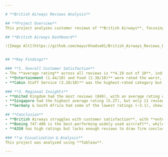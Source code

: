 ```yaml
---

# **British Airways Reviews Analysis**  

## **Project Overview**  
This project analyzes customer reviews of **British Airways**, focusing on overall satisfaction, service quality, and aircraft performance. The dataset includes passenger ratings from **March 2016 to October 2023**, covering various aspects like **cabin staff service, entertainment, food, ground service, seat comfort, and value for money**.  

## **British Airways Dashboard** 

![Image Alt](https://github.com/mayurkhadse01/British_Airways_Reviews_Project/blob/f606e526f1e606e12b19ecefea555e7f6b60d826/Dashboard%201.png)


## **Key Findings**  

### **1. Overall Customer Satisfaction**  
- The **average rating** across all reviews is **4.19 out of 10**, indicating a generally **low satisfaction level**.  
- **Entertainment (1.44/10) and Food (2.38/10)** were rated the worst, suggesting major areas for improvement.  
- **Cabin Staff Service (3.28/10)** was the highest-rated category but still below average.  

### **3. Regional Insights**  
- **United Kingdom had the most reviews (849), with an average rating of 4.23**.  
- **Singapore had the highest average rating (5.27), but only 11 reviews**—making it an unreliable indicator.  
- **Germany & South Africa had some of the lowest ratings (~3.1), showing dissatisfaction in these regions**.  

## **Conclusion**  
- **British Airways struggles with customer satisfaction**, with **entertainment and food being major pain points**.  
- **Boeing 747-400 is the best-performing widely used aircraft**, while **A321 and Boeing 777-200 receive the lowest ratings**.  
- **A350 has high ratings but lacks enough reviews to draw firm conclusions**.  

### **📊 Visualization & Analysis**  
This project was analyzed using **Tableau**.  

---
```


